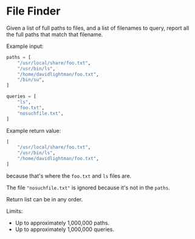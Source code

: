 # File Finder

Given a list of full paths to files, and a list of filenames to query,
report all the full paths that match that filename.

Example input:

```python
paths = [
    "/usr/local/share/foo.txt",
    "/usr/bin/ls",
    "/home/davidlightman/foo.txt",
    "/bin/su",
]

queries = [
    "ls",
    "foo.txt",
    "nosuchfile.txt",
]
```

Example return value:

```python
[
    "/usr/local/share/foo.txt",
    "/usr/bin/ls",
    "/home/davidlightman/foo.txt",
]
```

because that's where the `foo.txt` and `ls` files are.

The file `"nosuchfile.txt"` is ignored because it's not in the `paths`.

Return list can be in any order.

Limits:

*   Up to approximately 1,000,000 paths.
*   Up to approximately 1,000,000 queries.
